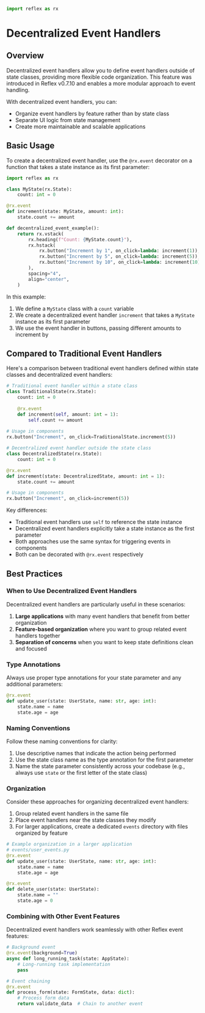 ```python exec
import reflex as rx
```

# Decentralized Event Handlers

## Overview

Decentralized event handlers allow you to define event handlers outside of state classes, providing more flexible code organization. This feature was introduced in Reflex v0.7.10 and enables a more modular approach to event handling.

With decentralized event handlers, you can:
- Organize event handlers by feature rather than by state class
- Separate UI logic from state management
- Create more maintainable and scalable applications

## Basic Usage

To create a decentralized event handler, use the `@rx.event` decorator on a function that takes a state instance as its first parameter:

```python demo exec
import reflex as rx

class MyState(rx.State):
    count: int = 0

@rx.event
def increment(state: MyState, amount: int):
    state.count += amount

def decentralized_event_example():
    return rx.vstack(
        rx.heading(f"Count: {MyState.count}"),
        rx.hstack(
            rx.button("Increment by 1", on_click=lambda: increment(1)),
            rx.button("Increment by 5", on_click=lambda: increment(5)),
            rx.button("Increment by 10", on_click=lambda: increment(10)),
        ),
        spacing="4",
        align="center",
    )
```

In this example:
1. We define a `MyState` class with a `count` variable
2. We create a decentralized event handler `increment` that takes a `MyState` instance as its first parameter
3. We use the event handler in buttons, passing different amounts to increment by

## Compared to Traditional Event Handlers

Here's a comparison between traditional event handlers defined within state classes and decentralized event handlers:

```python box
# Traditional event handler within a state class
class TraditionalState(rx.State):
    count: int = 0
    
    @rx.event
    def increment(self, amount: int = 1):
        self.count += amount
    
# Usage in components
rx.button("Increment", on_click=TraditionalState.increment(5))

# Decentralized event handler outside the state class
class DecentralizedState(rx.State):
    count: int = 0

@rx.event
def increment(state: DecentralizedState, amount: int = 1):
    state.count += amount

# Usage in components
rx.button("Increment", on_click=increment(5))
```

Key differences:
- Traditional event handlers use `self` to reference the state instance
- Decentralized event handlers explicitly take a state instance as the first parameter
- Both approaches use the same syntax for triggering events in components
- Both can be decorated with `@rx.event` respectively

## Best Practices

### When to Use Decentralized Event Handlers

Decentralized event handlers are particularly useful in these scenarios:

1. **Large applications** with many event handlers that benefit from better organization
2. **Feature-based organization** where you want to group related event handlers together
3. **Separation of concerns** when you want to keep state definitions clean and focused

### Type Annotations

Always use proper type annotations for your state parameter and any additional parameters:

```python box
@rx.event
def update_user(state: UserState, name: str, age: int):
    state.name = name
    state.age = age
```

### Naming Conventions

Follow these naming conventions for clarity:

1. Use descriptive names that indicate the action being performed
2. Use the state class name as the type annotation for the first parameter
3. Name the state parameter consistently across your codebase (e.g., always use `state` or the first letter of the state class)

### Organization

Consider these approaches for organizing decentralized event handlers:

1. Group related event handlers in the same file
2. Place event handlers near the state classes they modify
3. For larger applications, create a dedicated `events` directory with files organized by feature

```python box
# Example organization in a larger application
# events/user_events.py
@rx.event
def update_user(state: UserState, name: str, age: int):
    state.name = name
    state.age = age

@rx.event
def delete_user(state: UserState):
    state.name = ""
    state.age = 0
```

### Combining with Other Event Features

Decentralized event handlers work seamlessly with other Reflex event features:

```python box
# Background event
@rx.event(background=True)
async def long_running_task(state: AppState):
    # Long-running task implementation
    pass

# Event chaining
@rx.event
def process_form(state: FormState, data: dict):
    # Process form data
    return validate_data  # Chain to another event
```
